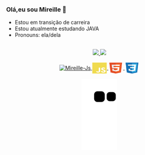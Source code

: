 ### Olá,eu sou Mireille 👋
- Estou em transição de carreira
- Estou atualmente estudando JAVA 
- Pronouns: ela/dela
  ##

<div align="center">
  <a href="https://github.com/MireilleCristina">
  <img height="180em" src="https://github-readme-stats.vercel.app/api?username=MireilleCristina&show_icons=true&theme=dracula&include_all_commits=true&count_private=true"/>
  <img height="180em" src="https://github-readme-stats.vercel.app/api/top-langs/?username=MireilleCristina&layout=compact&langs_count=7&theme=dracula"/>
 <div style="display: inline_block"><br
   <link rel="stylesheet" href="https://cdn.jsdelivr.net/gh/devicons/devicon@v2.15.1/devicon.min.css">
  <img align="center" alt="Mireille-Js" height="60" width="40" src="https://cdn.jsdelivr.net/gh/devicons/devicon/icons/java/java-plain-wordmark.svg" />
  <img align="center" alt="Mireille-Js" height="30" width="40" src="https://raw.githubusercontent.com/devicons/devicon/master/icons/javascript/javascript-plain.svg">
  <img align="center" alt="Mireille-HTML" height="30" width="40" src="https://raw.githubusercontent.com/devicons/devicon/master/icons/html5/html5-original.svg">
  <img align="center" alt="Mireille-CSS" height="30" width="40" src="https://raw.githubusercontent.com/devicons/devicon/master/icons/css3/css3-original.svg">
<div> 
 
  ![Snake animation](https://github.com/MireilleCristina/MireilleCristina/blob/output/github-contribution-grid-snake.svg)
 
</div>
